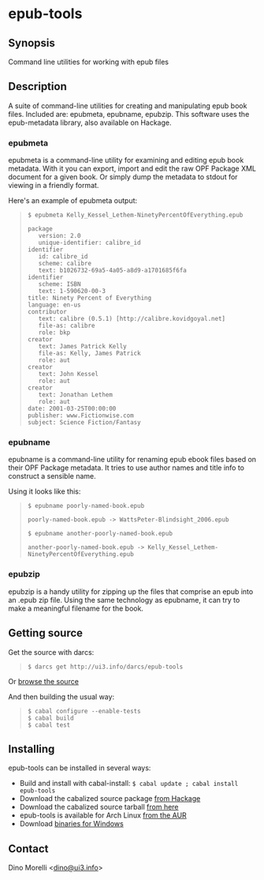 # epub-tools


## Synopsis

Command line utilities for working with epub files


## Description

A suite of command-line utilities for creating and manipulating epub book files. Included are: epubmeta, epubname, epubzip. This software uses the epub-metadata library, also available on Hackage.

### epubmeta

epubmeta is a command-line utility for examining and editing epub book metadata. With it you can export, import and edit the raw OPF Package XML document for a given book. Or simply dump the metadata to stdout for viewing in a friendly format.

Here's an example of epubmeta output:

>     $ epubmeta Kelly_Kessel_Lethem-NinetyPercentOfEverything.epub
>
>     package
>        version: 2.0
>        unique-identifier: calibre_id
>     identifier
>        id: calibre_id
>        scheme: calibre
>        text: b1026732-69a5-4a05-a8d9-a1701685f6fa
>     identifier
>        scheme: ISBN
>        text: 1-590620-00-3
>     title: Ninety Percent of Everything
>     language: en-us
>     contributor
>        text: calibre (0.5.1) [http://calibre.kovidgoyal.net]
>        file-as: calibre
>        role: bkp
>     creator
>        text: James Patrick Kelly
>        file-as: Kelly, James Patrick
>        role: aut
>     creator
>        text: John Kessel
>        role: aut
>     creator
>        text: Jonathan Lethem
>        role: aut
>     date: 2001-03-25T00:00:00
>     publisher: www.Fictionwise.com
>     subject: Science Fiction/Fantasy

### epubname

epubname is a command-line utility for renaming epub ebook files based on their OPF Package metadata. It tries to use author names and title info to construct a sensible name.

Using it looks like this:

>     $ epubname poorly-named-book.epub
>
>     poorly-named-book.epub -> WattsPeter-Blindsight_2006.epub
>
>     $ epubname another-poorly-named-book.epub
>
>     another-poorly-named-book.epub -> Kelly_Kessel_Lethem-NinetyPercentOfEverything.epub

### epubzip

epubzip is a handy utility for zipping up the files that comprise an epub into an .epub zip file. Using the same technology as epubname, it can try to make a meaningful filename for the book.


## Getting source

Get the source with darcs:

>     $ darcs get http://ui3.info/darcs/epub-tools

Or [browse the source](http://ui3.info/darcs/epub-tools)

And then building the usual way:

>     $ cabal configure --enable-tests
>     $ cabal build
>     $ cabal test


## Installing

epub-tools can be installed in several ways:

- Build and install with cabal-install:
  `$ cabal update ; cabal install epub-tools`
- Download the cabalized source package [from Hackage](http://hackage.haskell.org/cgi-bin/hackage-scripts/package/epub-tools)
- Download the cabalized source tarball [from here](http://ui3.info/d/proj/epub-tools/epub-tools-2.3.tar.gz)
- epub-tools is available for Arch Linux [from the AUR](https://aur.archlinux.org/packages/epub-tools/)
- Download [binaries for Windows](http://ui3.info/d/proj/epub-tools/epub-tools-2.3-win.zip)


## Contact

Dino Morelli <[dino@ui3.info](mailto:dino@ui3.info)>
